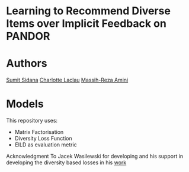 # Learning to Recommend Diverse Items over Implicit Feedback on PANDOR

# Authors
[Sumit Sidana](https://github.com/sumitsidana)
[Charlotte Laclau](https://laclauc.github.io/)
[Massih-Reza Amini](http://ama.liglab.fr/~amini/)

# Models

This repository uses:

- Matrix Factorisation
- Diversity Loss Function
- EILD as evaluation metric

Acknowledgment To Jacek Wasilewski for developing and his support in developing the diversity based losses in his [work](https://github.com/jacekwasilewski/RankSys-DivMF)
